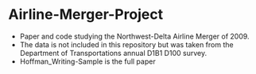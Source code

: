 # Airline-Merger-Project
- Paper and code studying the Northwest-Delta Airline Merger of 2009.
- The data is not included in this repository but was taken from the Department of Transportations annual D1B1 D100 survey.
- Hoffman_Writing-Sample is the full paper
